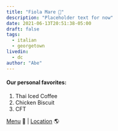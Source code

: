 ```yaml
---
title: "Fiola Mare 🍝"
description: "Placeholder text for now"
date: 2021-06-13T20:51:38-05:00
draft: false
tags:
  - italian
  - georgetown
livedin:
  - dc
author: "Abe"
---
```


#### Our personal favorites:

1. Thai Iced Coffee
2. Chicken Biscuit
3. CFT

[Menu](https://www.betterhalfbar.com/menu) 📖  |  [Location](https://g.page/betterhalfbar?share) 🌎
